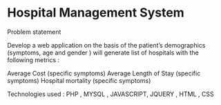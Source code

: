 # Hospital Management System

Problem statement

Develop a web application on the basis of the patient’s 
demographics (symptoms, age and gender ) will generate list 
of hospitals with the following metrics :

Average Cost (specific symptoms)
Average Length of Stay (specific symptoms)
Hospital mortality (specific symptoms)


Technologies used : PHP , MYSQL , JAVASCRIPT, JQUERY , HTML , CSS 

